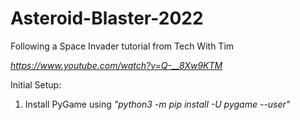 # Asteroid-Blaster-2022
Following a Space Invader tutorial from Tech With Tim

*https://www.youtube.com/watch?v=Q-__8Xw9KTM*

Initial Setup:
1. Install PyGame using *"python3 -m pip install -U pygame --user"*